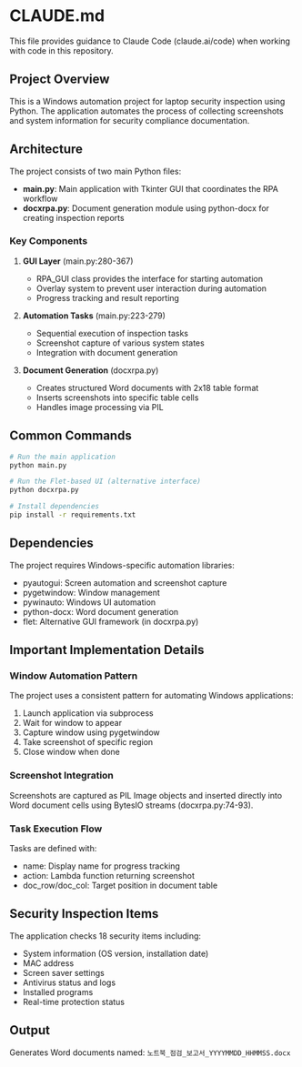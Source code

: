 # CLAUDE.md

This file provides guidance to Claude Code (claude.ai/code) when working with code in this repository.

## Project Overview

This is a Windows automation project for laptop security inspection using Python. The application automates the process of collecting screenshots and system information for security compliance documentation.

## Architecture

The project consists of two main Python files:

- **main.py**: Main application with Tkinter GUI that coordinates the RPA workflow
- **docxrpa.py**: Document generation module using python-docx for creating inspection reports

### Key Components

1. **GUI Layer** (main.py:280-367)
   - RPA_GUI class provides the interface for starting automation
   - Overlay system to prevent user interaction during automation
   - Progress tracking and result reporting

2. **Automation Tasks** (main.py:223-279)
   - Sequential execution of inspection tasks
   - Screenshot capture of various system states
   - Integration with document generation

3. **Document Generation** (docxrpa.py)
   - Creates structured Word documents with 2x18 table format
   - Inserts screenshots into specific table cells
   - Handles image processing via PIL

## Common Commands

```bash
# Run the main application
python main.py

# Run the Flet-based UI (alternative interface)
python docxrpa.py

# Install dependencies
pip install -r requirements.txt
```

## Dependencies

The project requires Windows-specific automation libraries:
- pyautogui: Screen automation and screenshot capture
- pygetwindow: Window management
- pywinauto: Windows UI automation
- python-docx: Word document generation
- flet: Alternative GUI framework (in docxrpa.py)

## Important Implementation Details

### Window Automation Pattern
The project uses a consistent pattern for automating Windows applications:
1. Launch application via subprocess
2. Wait for window to appear
3. Capture window using pygetwindow
4. Take screenshot of specific region
5. Close window when done

### Screenshot Integration
Screenshots are captured as PIL Image objects and inserted directly into Word document cells using BytesIO streams (docxrpa.py:74-93).

### Task Execution Flow
Tasks are defined with:
- name: Display name for progress tracking
- action: Lambda function returning screenshot
- doc_row/doc_col: Target position in document table

## Security Inspection Items

The application checks 18 security items including:
- System information (OS version, installation date)
- MAC address
- Screen saver settings
- Antivirus status and logs
- Installed programs
- Real-time protection status

## Output

Generates Word documents named: `노트북_점검_보고서_YYYYMMDD_HHMMSS.docx`